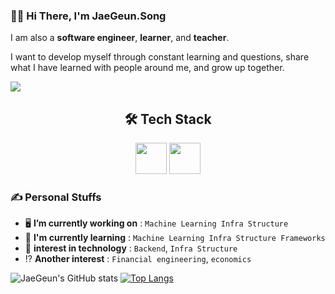 ### 🙋‍♂️ Hi There, I'm **JaeGeun.Song** 


I am also a **software engineer**, **learner**, and **teacher**.

I want to develop myself through constant learning and questions, share what I have learned with people around me, and grow up together.

<a href="https://www.notion.so/Computer-Engineering-3337f4e7ad3f4fd79625b6f965e1a2fe" target="_blank"><img src="https://img.shields.io/badge/Notion-333333?style=flat-square&logo=Notion&logoColor=ffffff"/></a>

## <div align=center> 🛠️ Tech Stack </div>
<div align=center>
  <image src="https://user-images.githubusercontent.com/74893599/150675102-cef608b1-89f1-4ff7-9271-45497d8c8f3c.png" height="50">
  <image src="https://user-images.githubusercontent.com/74893599/150675145-042225ab-87e9-4f71-91cf-7e3b530339f2.png" height="50">
</div>

### ✍️ Personal Stuffs
* 🖥️ **I’m currently working on** : `Machine Learning Infra Structure`
* 🌱 **I'm currently learning** : `Machine Learning Infra Structure Frameworks`
* 🤔 **interest in technology** : `Backend`, `Infra Structure`
* ⁉ **Another interest** : `Financial engineering`, `economics` 

![JaeGeun's GitHub stats](https://github-readme-stats.vercel.app/api?username=serberoos&show_icons=true&theme=swift)
[![Top Langs](https://github-readme-stats.vercel.app/api/top-langs/?username=serberoos&layout=compact)](https://github.com/anuraghazra/github-readme-stats)
